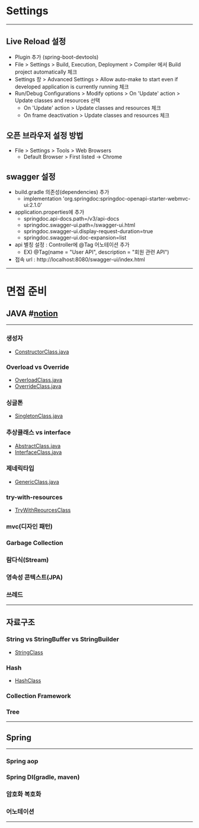 # Settings
***
## Live Reload 설정

- Plugin 추가 (spring-boot-devtools)
- File > Settings > Build, Execution, Deployment > Compiler 에서 Build project automatically 체크
- Settings 창 > Advanced Settings > Allow auto-make to start even if developed application is currently running 체크
- Run/Debug Configurations > Modify options > On 'Update' action > Update classes and resources 선택
    - On 'Update' action > Update classes and resources 체크
    - On frame deactivation > Update classes and resources 체크

## 오픈 브라우저 설정 방법 
- File > Settings > Tools > Web Browsers
  - Default Browser > First listed -> Chrome

## swagger 설정
- build.gradle 의존성(dependencies) 추가
  - implementation 'org.springdoc:springdoc-openapi-starter-webmvc-ui:2.1.0'
- application.properties에 추가
  - springdoc.api-docs.path=/v3/api-docs
  - springdoc.swagger-ui.path=/swagger-ui.html
  - springdoc.swagger-ui.display-request-duration=true
  - springdoc.swagger-ui.doc-expansion=list
- api 별칭 설정 : Controller에 @Tag 어노테이션 추가
  - EX) @Tag(name = "User API", description = "회원 관련 API")
- 접속 url : http://localhost:8080/swagger-ui/index.html
***
# 면접 준비

## JAVA #[notion](https://www.notion.so/JAVA-24d506d4a4f380d88cb5dd30199e7fbd)
***
### 생성자
* [ConstructorClass.java](./src/main/java/com/example/interview/common/ConstructorClass.java)
### Overload vs Override
* [OverloadClass.java](./src/main/java/com/example/interview/common/OverloadClass.java)
* [OverrideClass.java](./src/main/java/com/example/interview/common/OverrideClass.java)
### 싱글톤
* [SingletonClass.java](./src/main/java/com/example/interview/common/SingletonClass.java)
### 추상클래스 vs interface
* [AbstractClass.java](./src/main/java/com/example/interview/common/AbstractClass.java)
* [InterfaceClass.java](./src/main/java/com/example/interview/common/InterfaceClass.java)
### 제네릭타입
* [GenericClass.java](./src/main/java/com/example/interview/common/GenericClass.java)
### try-with-resources
* [TryWithReourcesClass](./src/main/java/com/example/interview/common/TryWithReourcesClass.java)
### mvc(디자인 패턴)
### Garbage Collection
### 람다식(Stream)
### 영속성 콘텍스트(JPA)
### 쓰레드
***
## 자료구조
### String vs StringBuffer vs StringBuilder
* [StringClass](./src/main/java/com/example/interview/common/StringClass.java)
### Hash
* [HashClass](./src/main/java/com/example/interview/common/HashClass.java)
### Collection Framework
### Tree
***
## Spring
***
### Spring aop
### Spring DI(gradle, maven)
### 암호화 복호화
### 어노테이션
***

